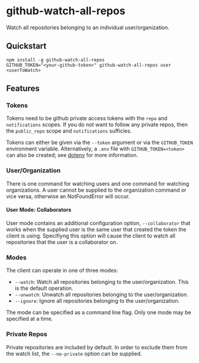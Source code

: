 # github-watch-all-repos

Watch all repositories belonging to an individual user/organization.

## Quickstart

```shell
npm install -g github-watch-all-repos
GITHUB_TOKEN="<your-github-token>" github-watch-all-repos user <userToWatch>
```

## Features

### Tokens

Tokens need to be github private access tokens with the `repo` and `notifications` scopes. If you do not want to follow
any private repos, then the `public_repo` scope and `notifications` sufficies.

Tokens can either be given via the `--token` argument or via the `GITHUB_TOKEN` environment variable. Alternatively,
a `.env` file with `GITHUB_TOKEN=<token>` can also be created; see [dotenv](https://github.com/motdotla/dotenv) for more
information.

### User/Organization

There is one command for watching users and one command for watching organizations. A user cannot be supplied to the
organization command or vice versa, otherwise an NotFoundError will occur.

#### User Mode: Collaborators

User mode contains an additional configuration option, `--collaborator` that works when the supplied user is the same
user that created the token the client is using. Specifiyng this option will cause the client to watch all repositories
that the user is a collaborator on.

### Modes

The client can operate in one of three modes:

* `--watch`: Watch all repositories belonging to the user/organization. This is the default operation.
* `--unwatch`: Unwatch all repositories belonging to the user/organization.
* `--ignore`: Ignore all repositories belonging to the user/organization.

The mode can be specified as a command line flag. Only one mode may be specified at a time.

### Private Repos

Private repositories are included by default. In order to exclude them from the watch list, the `--no-private` option
can be supplied.
